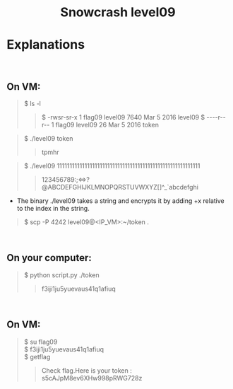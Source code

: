 # <center>Snowcrash level09</center>

# Explanations

<br/>

## On VM:
> $ ls -l
>> $ -rwsr-sr-x 1 flag09 level09 7640 Mar  5  2016 level09
>> $ ----r--r-- 1 flag09 level09   26 Mar  5  2016 token

> $ ./level09 token
>> tpmhr

> $ ./level09 111111111111111111111111111111111111111111111111111111111
>> 123456789:;<=>?@ABCDEFGHIJKLMNOPQRSTUVWXYZ[\]^_`abcdefghi

- The binary ./level09 takes a string and encrypts it by adding +x relative to the index in the string.

> $ scp -P 4242 level09@<IP_VM>:~/token .

<br/>

## On your computer:
> $ python script.py ./token
>> f3iji1ju5yuevaus41q1afiuq

<br/>

## On VM:
> $ su flag09<br/>
>$ f3iji1ju5yuevaus41q1afiuq<br/>
>$ getflag
>> Check flag.Here is your token : s5cAJpM8ev6XHw998pRWG728z